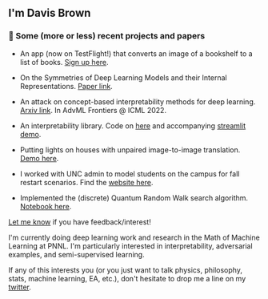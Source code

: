 ## I'm Davis Brown

### 🔨 Some (more or less) recent projects and papers

- An app (now on TestFlight!) that converts an image of a bookshelf to a list of books. [Sign up here](https://lookshelf.app/).

- On the Symmetries of Deep Learning Models and their Internal Representations. [Paper link](https://arxiv.org/abs/2205.14258).
 
- An attack on concept-based interpretability methods for deep learning. [Arxiv link](https://arxiv.org/abs/2110.07120). In AdvML Frontiers @ ICML 2022.

- An interpretability library. Code on [here](https://github.com/pnnl/DeepDataProfiler) and accompanying [streamlit demo](https://share.streamlit.io/pnnl/deepdataprofiler/frontend/main_streamlit.py).

- Putting lights on houses with unpaired image-to-image translation. [Demo here](https://share.streamlit.io/davisrbr/holiday-lights/main/main.py).

- I worked with UNC admin to model students on the campus for fall restart scenarios. Find the [website here](https://davisrbr.github.io/fall2020unc/).

- Implemented the (discrete) Quantum Random Walk search algorithm. [Notebook here](https://github.com/nickk124/quantumsearch/blob/master/random_walk_search.ipynb).


[Let me know](https://twitter.com/davisbrownr) if you have feedback/interest!

I'm currently doing deep learning work and research in the Math of Machine Learning at PNNL. I'm particularly interested in interpretability, adversarial examples, and semi-supervised learning.

If any of this interests you (or you just want to talk physics, philosophy, stats, machine learning, EA, etc.), don't hesitate to drop me a line on my [twitter](https://twitter.com/davisbrownr).
